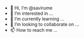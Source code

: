 - 👋 Hi, I’m @savirume
- 👀 I’m interested in ...
- 🌱 I’m currently learning ...
- 💞️ I’m looking to collaborate on ...
- 📫 How to reach me ...

<!---
savirume/savirume is a ✨ special ✨ repository because its `README.md` (this file) appears on your GitHub profile.
You can click the Preview link to take a look at your changes.
--->
